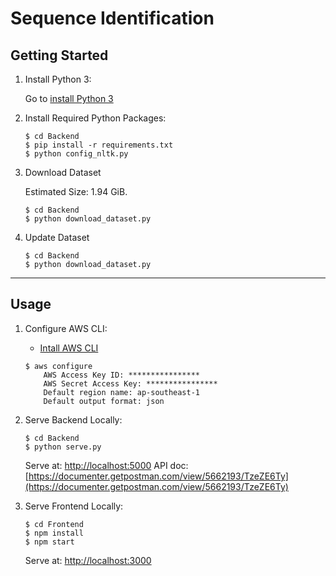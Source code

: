 # Sequence Identification

## Getting Started

1. Install Python 3:

      Go to [install Python 3](https://www.python.org/downloads/)

2. Install Required Python Packages:

    ```
    $ cd Backend
    $ pip install -r requirements.txt
    $ python config_nltk.py
    ```

3. Download Dataset

    Estimated Size: 1.94 GiB.

    ```
    $ cd Backend
    $ python download_dataset.py
    ```

4. Update Dataset

    ```
    $ cd Backend
    $ python download_dataset.py
    ```

<hr/>

## Usage
  
1. Configure AWS CLI:

    * [Intall AWS CLI](https://docs.aws.amazon.com/cli/latest/userguide/install-cliv1.html)

    ```
    $ aws configure
        AWS Access Key ID: ****************
        AWS Secret Access Key: ****************
        Default region name: ap-southeast-1
        Default output format: json
    ```

2. Serve Backend Locally:

    ```
    $ cd Backend
    $ python serve.py
    ```

    Serve at: [http://localhost:5000](http://localhost:5000)
    API doc: [https://documenter.getpostman.com/view/5662193/TzeZE6Ty](https://documenter.getpostman.com/view/5662193/TzeZE6Ty)

2. Serve Frontend Locally:

    ```
    $ cd Frontend
    $ npm install
    $ npm start
    ```

    Serve at: [http://localhost:3000](http://localhost:3000)